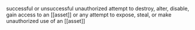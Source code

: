 successful or unsuccessful unauthorized attempt to destroy, alter, disable, gain access to an [[asset]] or any attempt to expose, steal, or make unauthorized use of an [[asset]]